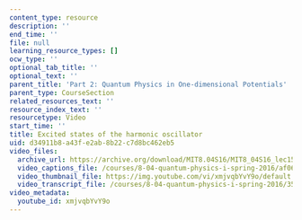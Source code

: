 ```yaml
---
content_type: resource
description: ''
end_time: ''
file: null
learning_resource_types: []
ocw_type: ''
optional_tab_title: ''
optional_text: ''
parent_title: 'Part 2: Quantum Physics in One-dimensional Potentials'
parent_type: CourseSection
related_resources_text: ''
resource_index_text: ''
resourcetype: Video
start_time: ''
title: Excited states of the harmonic oscillator
uid: d34911b8-a43f-e2ab-8b22-c7d8bc462eb5
video_files:
  archive_url: https://archive.org/download/MIT8.04S16/MIT8_04S16_lec15_s2_300k.mp4
  video_captions_file: /courses/8-04-quantum-physics-i-spring-2016/af067c3b1d9c59668d1f391c645c65cb_xmjvqbYvY9o.vtt
  video_thumbnail_file: https://img.youtube.com/vi/xmjvqbYvY9o/default.jpg
  video_transcript_file: /courses/8-04-quantum-physics-i-spring-2016/35816b09d42d2fdea9d61bdee70b85d8_xmjvqbYvY9o.pdf
video_metadata:
  youtube_id: xmjvqbYvY9o
---
```

